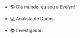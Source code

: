- 🌎 Olá mundo, eu sou a Evelyn!

- 💻 Analista de Dados

- 📚 Investigador.

<!---
EvelynMatoso/EvelynMatoso is a ✨ special ✨ repository because its `README.md` (this file) appears on your GitHub profile.
You can click the Preview link to take a look at your changes.
--->
